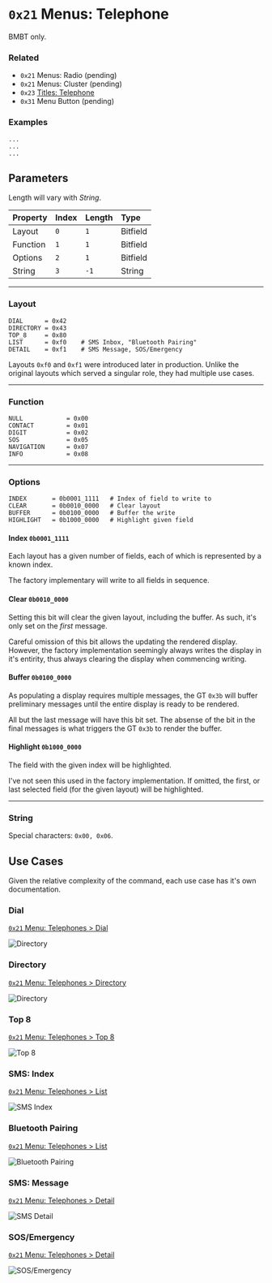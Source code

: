# `0x21` Menus: Telephone

BMBT only.

### Related

- `0x21` Menus: Radio (pending)
- `0x21` Menus: Cluster (pending)
- `0x23` [Titles: Telephone](23.md)
- `0x31` Menu Button (pending)

### Examples

    ...
    ...
    ...

## Parameters

Length will vary with *String*.

Property|Index|Length|Type
:-------|:----|:-----|:---
Layout|`0`|`1`|Bitfield
Function|`1`|`1`|Bitfield
Options|`2`|`1`|Bitfield
String|`3`|`-1`|String

---

### Layout
    
    DIAL      = 0x42
    DIRECTORY = 0x43
    TOP_8     = 0x80
    LIST      = 0xf0    # SMS Inbox, "Bluetooth Pairing"
    DETAIL    = 0xf1    # SMS Message, SOS/Emergency

Layouts `0xf0` and `0xf1` were introduced later in production. Unlike the original layouts which served a singular role, they had multiple use cases.

---

### Function
    
    NULL            = 0x00
    CONTACT         = 0x01
    DIGIT           = 0x02
    SOS             = 0x05
    NAVIGATION      = 0x07
    INFO            = 0x08

---

### Options

    INDEX       = 0b0001_1111   # Index of field to write to
    CLEAR       = 0b0010_0000   # Clear layout
    BUFFER      = 0b0100_0000   # Buffer the write
    HIGHLIGHT   = 0b1000_0000   # Highlight given field

#### Index `0b0001_1111`

Each layout has a given number of fields, each of which is represented by a known index.

The factory implementary will write to all fields in sequence.

#### Clear `0b0010_0000`

Setting this bit will clear the given layout, including the buffer. As such, it's only set on the *first* message.

Careful omission of this bit allows the updating the rendered display. However, the factory implementation seemingly always writes the display in it's entirity, thus always clearing the display when commencing writing.

#### Buffer `0b0100_0000`

As populating a display requires multiple messages, the GT `0x3b` will buffer preliminary messages until the entire display is ready to be rendered.

All but the last message will have this bit set. The absense of the bit in the final messages is what triggers the GT `0x3b` to render the buffer.

#### Highlight `0b1000_0000`

The field with the given index will be highlighted.

I've not seen this used in the factory implementation. If omitted, the first, or last selected field (for the given layout) will be highlighted.

---

### String

Special characters: `0x00, 0x06`.

<!--Layout|ID|Example
:--|:--|:--
Dial|`0x42`|![42](21/42.JPG)
Directory|`0x43`|![43](21/43.JPG)
Top 8|`0x80`|![80](21/80.JPG)
List|`0xf0`|![f0](21/f0.jpeg)
Detail|`0xf1`|![f1](21/f1.jpeg)-->
    
## Use Cases

Given the relative complexity of the command, each use case has it's own documentation.

### Dial

[`0x21` Menu: Telephones > Dial](21/42.md)

![Directory](21/42.JPG)

### Directory

[`0x21` Menu: Telephones > Directory](21/43.md)

![Directory](21/43.JPG)

### Top 8

[`0x21` Menu: Telephones > Top 8](21/80.md)

![Top 8](21/80.JPG)

### SMS: Index

[`0x21` Menu: Telephones > List](21/f0.md)

![SMS Index](21/f0.jpeg)

### Bluetooth Pairing

[`0x21` Menu: Telephones > List](21/f0.md)

![Bluetooth Pairing](21/reference_pairing.jpg)

### SMS: Message

[`0x21` Menu: Telephones > Detail](21/f1.md)

![SMS Detail](21/f1.jpeg)

### SOS/Emergency

[`0x21` Menu: Telephones > Detail](21/f1.md)

![SOS/Emergency](sms/sms_emergency.jpg)